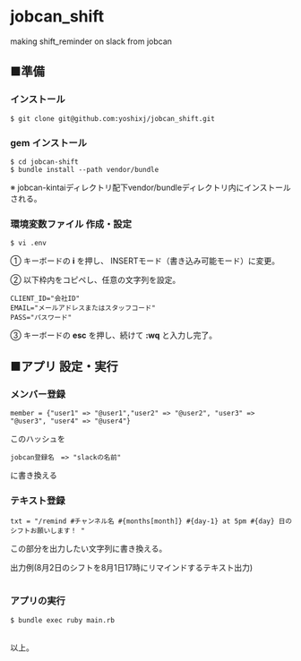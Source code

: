 # jobcan_shift
making shift_reminder on slack from jobcan 

## ■準備
### インストール

```
$ git clone git@github.com:yoshixj/jobcan_shift.git
```

### gem インストール

```
$ cd jobcan-shift
$ bundle install --path vendor/bundle
```

 ※ jobcan-kintaiディレクトリ配下vendor/bundleディレクトリ内にインストールされる。

### 環境変数ファイル 作成・設定

```
$ vi .env
```

 ① キーボードの **i** を押し、 INSERTモード（書き込み可能モード）に変更。

 ② 以下枠内をコピペし、任意の文字列を設定。

```
CLIENT_ID="会社ID"
EMAIL="メールアドレスまたはスタッフコード"
PASS="パスワード"
```

 ③ キーボードの **esc** を押し、続けて **:wq** と入力し完了。

## ■アプリ 設定・実行

### メンバー登録

```
member = {"user1" => "@user1","user2" => "@user2", "user3" => "@user3", "user4" => "@user4"}
```
このハッシュを

```
jobcan登録名　=> "slackの名前"
```

に書き換える

### テキスト登録

```
txt = "/remind #チャンネル名 #{months[month]} #{day-1} at 5pm #{day} 日のシフトお願いします！ "
```

この部分を出力したい文字列に書き換える。

出力例(8月2日のシフトを8月1日17時にリマインドするテキスト出力)
``` /remind #general August 1 at 5pm 2 日のシフトお願いします！ @user1 15-22    @user2 15-22
```

### アプリの実行


```
$ bundle exec ruby main.rb
```


<br>
以上。
